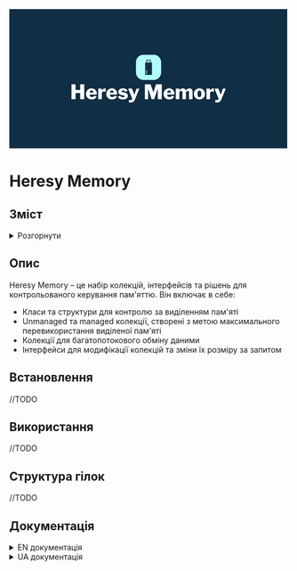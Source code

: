 <img src="docs/Images/logo.png?raw=true" alt="Heresy Memory" width="500px" height="250px"/>

# Heresy Memory

## Зміст

<details>
<summary>Розгорнути</summary>

- [Опис](#опис)
- [Встановлення](#встановлення)
- [Використання](#використання)
- [Структура гілок](#стркутура-гілок)
- [Документація](#документація)

</details>

## Опис

Heresy Memory – це набір колекцій, інтерфейсів та рішень для контрольованого керування пам'яттю. Він включає в себе:
* Класи та структури для контролю за виділенням пам'яті
* Unmanaged та managed колекції, створені з метою максимального перевикористання виділеної пам'яті
* Колекції для багатопотокового обміну даними
* Інтерфейси для модифікації колекцій та зміни їх розміру за запитом

## Встановлення

//TODO

## Використання

//TODO

## Структура гілок

//TODO

## Документація

<details>
<summary>EN документація</summary>

* [Алокації](docs/en/Allocations.md)
* [Інтерфейси колекцій](docs/en/Collection%20interfaces.md)
* [MPMC Циркулярний Буфер](docs/en/MPMC%20Circular%20Buffers.md)

</details>

<details>
<summary>UA документація</summary>

* [Алокації](docs/ua/Allocations.md)
* [Інтерфейси колекцій](docs/ua/Collection%20interfaces.md)
* [MPMC Циркулярний Буфер](docs/ua/MPMC%20Circular%20Buffers.md)

</details>